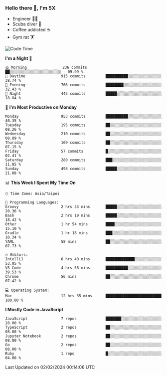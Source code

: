 ### Hello there 👋, I'm 5X

* Engineer 👨‍💻
* Scuba diver 🤿
* Coffee addicted ☕️
* Gym rat 🏋️

<!--START_SECTION:waka-->
![Code Time](http://img.shields.io/badge/Code%20Time-786%20hrs%2012%20mins-blue)

**I'm a Night 🦉** 

```text
🌞 Morning                236 commits         ██░░░░░░░░░░░░░░░░░░░░░░░   09.99 % 
🌆 Daytime                915 commits         ██████████░░░░░░░░░░░░░░░   38.74 % 
🌃 Evening                766 commits         ████████░░░░░░░░░░░░░░░░░   32.43 % 
🌙 Night                  445 commits         █████░░░░░░░░░░░░░░░░░░░░   18.84 % 
```
📅 **I'm Most Productive on Monday** 

```text
Monday                   953 commits         ██████████░░░░░░░░░░░░░░░   40.35 % 
Tuesday                  195 commits         ██░░░░░░░░░░░░░░░░░░░░░░░   08.26 % 
Wednesday                210 commits         ██░░░░░░░░░░░░░░░░░░░░░░░   08.89 % 
Thursday                 169 commits         ██░░░░░░░░░░░░░░░░░░░░░░░   07.15 % 
Friday                   57 commits          █░░░░░░░░░░░░░░░░░░░░░░░░   02.41 % 
Saturday                 280 commits         ███░░░░░░░░░░░░░░░░░░░░░░   11.85 % 
Sunday                   498 commits         █████░░░░░░░░░░░░░░░░░░░░   21.08 % 
```


📊 **This Week I Spent My Time On** 

```text
🕑︎ Time Zone: Asia/Taipei

💬 Programming Languages: 
Groovy                   2 hrs 33 mins       █████░░░░░░░░░░░░░░░░░░░░   20.36 % 
Bash                     2 hrs 19 mins       █████░░░░░░░░░░░░░░░░░░░░   18.42 % 
Other                    1 hr 54 mins        ████░░░░░░░░░░░░░░░░░░░░░   15.10 % 
Gradle                   1 hr 18 mins        ███░░░░░░░░░░░░░░░░░░░░░░   10.34 % 
YAML                     58 mins             ██░░░░░░░░░░░░░░░░░░░░░░░   07.73 % 

🔥 Editors: 
IntelliJ                 6 hrs 40 mins       █████████████░░░░░░░░░░░░   53.05 % 
VS Code                  4 hrs 58 mins       ██████████░░░░░░░░░░░░░░░   39.53 % 
Chrome                   56 mins             ██░░░░░░░░░░░░░░░░░░░░░░░   07.42 % 

💻 Operating System: 
Mac                      12 hrs 35 mins      █████████████████████████   100.00 % 
```

**I Mostly Code in JavaScript** 

```text
JavaScript               7 repos             ███████░░░░░░░░░░░░░░░░░░   28.00 % 
TypeScript               2 repos             ██░░░░░░░░░░░░░░░░░░░░░░░   08.00 % 
Jupyter Notebook         2 repos             ██░░░░░░░░░░░░░░░░░░░░░░░   08.00 % 
Go                       2 repos             ██░░░░░░░░░░░░░░░░░░░░░░░   08.00 % 
Ruby                     1 repo              █░░░░░░░░░░░░░░░░░░░░░░░░   04.00 % 
```




 Last Updated on 02/02/2024 00:14:06 UTC
<!--END_SECTION:waka-->
